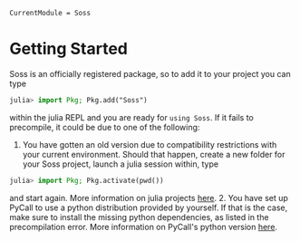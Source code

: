 ```@meta
CurrentModule = Soss
```

# Getting Started

Soss is an officially registered package, so to add it to your project you can type
````julia
julia> import Pkg; Pkg.add("Soss")
````

within the julia REPL and you are ready for `using Soss`. If it fails to precompile, it could be due to one of the following:

1. You have gotten an old version due to compatibility restrictions with your current environment.
Should that happen, create a new folder for your Soss project, launch a julia session within, type
````julia
julia> import Pkg; Pkg.activate(pwd())
````
and start again. More information on julia projects [here](https://julialang.github.io/Pkg.jl/stable/environments/#Creating-your-own-projects-1).
2. You have set up PyCall to use a python distribution provided by yourself. If that is the case, make sure to install the missing python dependencies, as listed in the precompilation error. More information on PyCall's python version [here](https://github.com/JuliaPy/PyCall.jl#specifying-the-python-version).
